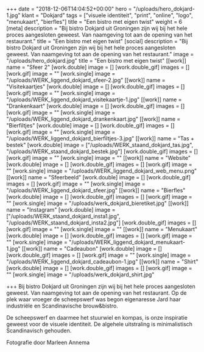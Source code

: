 +++
date = "2018-12-06T14:04:52+00:00"
hero = "/uploads/hero_dokjard-1.jpg"
klant = "Dokjard"
tags = ["visuele identiteit", "print", "online", "logo", "menukaart", "bierfles"]
title = "Een bistro met eigen twist"
weight = 6
[meta]
description = "Bij bistro Dokjard uit Groningen zijn wij bij het hele proces aangesloten geweest. Van naamgeving tot aan de opening van het restaurant."
title = "Een bistro met eigen twist"
[social]
description = "Bij bistro Dokjard uit Groningen zijn wij bij het hele proces aangesloten geweest. Van naamgeving tot aan de opening van het restaurant."
image = "/uploads/hero_dokjard.jpg"
title = "Een bistro met eigen twist"
[[work]]
name = "Sfeer 2"
[work.double]
image = []
[work.double_gif]
images = []
[work.gif]
image = ""
[work.single]
image = "/uploads/WERK_liggend_dokjard_sfeer-2.jpg"
[[work]]
name = "Visitekaartjes"
[work.double]
image = []
[work.double_gif]
images = []
[work.gif]
image = ""
[work.single]
image = "/uploads/WERK_liggend_dokjard_visitekaartje-1.jpg"
[[work]]
name = "Drankenkaart"
[work.double]
image = []
[work.double_gif]
images = []
[work.gif]
image = ""
[work.single]
image = "/uploads/WERK_liggend_dokjard_drankenkaart.jpg"
[[work]]
name = "Bierfiltjes"
[work.double]
image = []
[work.double_gif]
images = []
[work.gif]
image = ""
[work.single]
image = "/uploads/WERK_liggend_dokjard_bierfiltjes-3.jpg"
[[work]]
name = "Tas + bestek"
[work.double]
image = ["/uploads/WERK_staand_dokjard_tas.jpg", "/uploads/WERK_staand_dokjard_bestek.jpg"]
[work.double_gif]
images = []
[work.gif]
image = ""
[work.single]
image = ""
[[work]]
name = "Website"
[work.double]
image = []
[work.double_gif]
images = []
[work.gif]
image = ""
[work.single]
image = "/uploads/WERK_liggend_dokjard_web_menu.png"
[[work]]
name = "Sfeerbeeld"
[work.double]
image = []
[work.double_gif]
images = []
[work.gif]
image = ""
[work.single]
image = "/uploads/WERK_liggend_dokjard_sfeer.jpg"
[[work]]
name = "Bierfles"
[work.double]
image = []
[work.double_gif]
images = []
[work.gif]
image = ""
[work.single]
image = "/uploads/werk_dokjard_bieretiket.jpg"
[[work]]
name = "Instagram"
[work.double]
image = ["/uploads/WERK_staand_dokjard_insta1.jpg", "/uploads/WERK_staand_dokjard_insta2.jpg"]
[work.double_gif]
images = []
[work.gif]
image = ""
[work.single]
image = ""
[[work]]
name = "Menukaart"
[work.double]
image = []
[work.double_gif]
images = []
[work.gif]
image = ""
[work.single]
image = "/uploads/WERK_liggend_dokjard_menukaart-1.jpg"
[[work]]
name = "Cadeaubon"
[work.double]
image = []
[work.double_gif]
images = []
[work.gif]
image = ""
[work.single]
image = "/uploads/WERK_liggend_dokjard_cadeaubon-1.jpg"
[[work]]
name = "Shirt"
[work.double]
image = []
[work.double_gif]
images = []
[work.gif]
image = ""
[work.single]
image = "/uploads/werk_dokjard_shirt.jpg"

+++
Bij bistro Dokjard uit Groningen zijn wij bij het hele proces aangesloten geweest. Van naamgeving tot aan de opening van het restaurant. Op de plek waar vroeger de scheepswerf was begon eigenaresse Jard haar industriële en Scandinavische brouw&bistro. 

De scheepswerf en daarmee het stuurwiel en kompas, is onze inspiratie geweest voor de visuele identiteit. De algehele uitstraling is minimalistisch Scandinavisch gehouden.

Fotografie door Marleen Annema